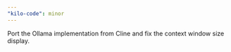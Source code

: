```yaml
---
"kilo-code": minor
---
```


Port the Ollama implementation from Cline and fix the context window size display.
